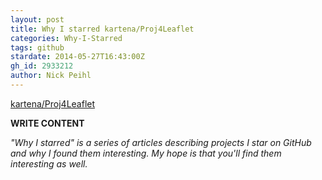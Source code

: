 ```yaml
---
layout: post
title: Why I starred kartena/Proj4Leaflet
categories: Why-I-Starred
tags: github
stardate: 2014-05-27T16:43:00Z
gh_id: 2933212
author: Nick Peihl
---
```


[kartena/Proj4Leaflet](star.repo.html_url)

**WRITE CONTENT**

*"Why I starred" is a series of articles describing projects I star on GitHub and why I found them interesting. My hope is that you'll find them interesting as well.*

